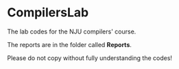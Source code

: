 # CompilersLab

The lab codes for the NJU compilers' course.

The reports are in the folder called **Reports**.

Please do not copy without fully understanding the codes!
